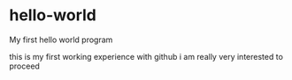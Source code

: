 # hello-world
My first hello world program

this is my first working experience with github 
i am really very interested to proceed
